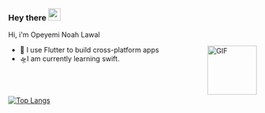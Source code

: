 ### Hey there <img src="https://media.giphy.com/media/hvRJCLFzcasrR4ia7z/giphy.gif" width="25px">
Hi, i'm Opeyemi Noah Lawal

  <img align="right" alt="GIF" src="https://media.giphy.com/media/3o7WTQcjUp6JnP7s52/giphy.gif" width="100" height="100" />
  
- 🌱 I use Flutter to build cross-platform apps
- 🛸I am currently learning swift.

<!-- - 💬 ask me about anything, i will be happy to help;<br>
<img align="left" alt="Opeyemi Noah | Twitter" width="22px" src="https://raw.githubusercontent.com/peterthehan/peterthehan/master/assets/twitter.svg" />
</a>

<a href="https://www.linkedin.com/in/onoah/"> -->
<!--   <img align="left" alt="Opeyemis's LinkedIN" width="22px" src="https://raw.githubusercontent.com/peterthehan/peterthehan/master/assets/linkedin.svg" /> -->
</a>
<br>
<br>
<!--
**Devlonoah/devlonoah** is a ✨ _special_ ✨ repository because its `README.md` (this file) appears on your GitHub profile.
- 😄 Pronouns: ...
- ⚡ Fun fact: ...
-->

[![Top Langs](https://github-readme-stats.vercel.app/api/top-langs/?username=devlonoah&theme=light&border_color=16700d)](https://github.com/devlonoah/github-readme-stats)

<!-- 
[![Readme Card](https://github-readme-stats.vercel.app/api/pin/?username=devlonoah&repo=plant_app_UI&theme=light&border_color=16700d)](https://github.com/Devlonoah/plant_app_UI)
[![Readme Card](https://github-readme-stats.vercel.app/api/pin/?username=devlonoah&repo=huawei_contest&theme=light&border_color=16700d)](https://github.com/Devlonoah/huawei_contest)
[![Readme Card](https://github-readme-stats.vercel.app/api/pin/?username=devlonoah&repo=Foodor&theme=light&border_color=16700d)](https://github.com/Devlonoah/Foodor)
[![Readme Card](https://github-readme-stats.vercel.app/api/pin/?username=devlonoah&repo=Timer_App&theme=light&border_color=16700d)](https://github.com/Devlonoah/Timer_App)
[![Readme Card](https://github-readme-stats.vercel.app/api/pin/?username=devlonoah&repo=vrik_chatapp&theme=light&border_color=16700d)](https://github.com/Devlonoah/vrik_chatapp)
[![Readme Card](https://github-readme-stats.vercel.app/api/pin/?username=devlonoah&repo=DropIt&theme=light&border_color=16700d)](https://github.com/Devlonoah/DropIt)
[![Readme Card](https://github-readme-stats.vercel.app/api/pin/?username=devlonoah&repo=Weather-App&theme=light&border_color=16700d)](https://github.com/Devlonoah/Weather-app) -->






